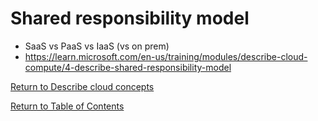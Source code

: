 # Shared responsibility model

* SaaS vs PaaS vs IaaS (vs on prem)
* https://learn.microsoft.com/en-us/training/modules/describe-cloud-compute/4-describe-shared-responsibility-model


[Return to Describe cloud concepts](README.md)

[Return to Table of Contents](../README.md)